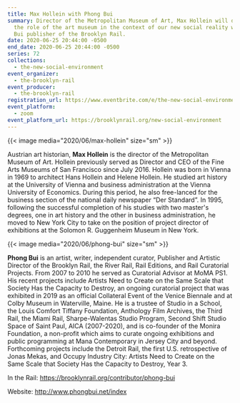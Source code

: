 ```yaml
---
title: Max Hollein with Phong Bui
summary: Director of the Metropolitan Museum of Art, Max Hollein will discuss
  the role of the art museum in the context of our new social reality with Phong
  Bui publisher of the Brooklyn Rail.
date: 2020-06-25 20:44:00 -0500
end_date: 2020-06-25 20:44:00 -0500
series: 72
collections:
  - the-new-social-environment
event_organizer:
  - the-brooklyn-rail
event_producer:
  - the-brooklyn-rail
registration_url: https://www.eventbrite.com/e/the-new-social-environment-73-max-hollein-tickets-110222221632
event_platform:
  - zoom
event_platform_url: https://brooklynrail.org/new-social-environment
---
```

{{< image media="2020/06/max-hollein" size="sm" >}}

Austrian art historian, **Max Hollein** is the director of the Metropolitan Museum of Art. Hollein previously served as Director and CEO of the Fine Arts Museums of San Francisco since July 2016. Hollein was born in Vienna in 1969 to architect Hans Hollein and Helene Hollein. He studied art history at the University of Vienna and business administration at the Vienna University of Economics. During this period, he also free-lanced for the business section of the national daily newspaper “Der Standard”. In 1995, following the successful completion of his studies with two master's degrees, one in art history and the other in business administration, he moved to New York City to take on the position of project director of exhibitions at the Solomon R. Guggenheim Museum in New York.

{{< image media="2020/06/phong-bui" size="sm" >}}

**Phong Bui** is an artist, writer, independent curator, Publisher and Artistic Director of the Brooklyn Rail, the River Rail, Rail Editions, and Rail Curatorial Projects. From 2007 to 2010 he served as Curatorial Advisor at MoMA PS1. His recent projects include Artists Need to Create on the Same Scale that Society Has the Capacity to Destroy, an ongoing curatorial project that was exhibited in 2019 as an official Collateral Event of the Venice Biennale and at Colby Museum in Waterville, Maine. He is a trustee of Studio in a School, the Louis Comfort Tiffany Foundation, Anthology Film Archives, the Third Rail, the Miami Rail, Sharpe-Walentas Studio Program, Second Shift Studio Space of Saint Paul, AICA (2007-2020), and is co-founder of the Monira Foundation, a non-profit which aims to curate ongoing exhibitions and public programming at Mana Contemporary in Jersey City and beyond. Forthcoming projects include the Detroit Rail, the first U.S. retrospective of Jonas Mekas, and Occupy Industry City: Artists Need to Create on the Same Scale that Society Has the Capacity to Destroy, Year 3.

In the Rail: <https://brooklynrail.org/contributor/phong-bui>

Website: <http://www.phongbui.net/index>